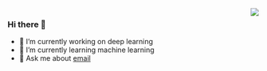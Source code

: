 <img align="right" src="https://github-readme-stats.vercel.app/api?username=degawong&show_icons=true&icon_color=CE1D2D&text_color=718096&bg_color=ffffff&hide_title=true" />

### Hi there 👋

- 🔭 I’m currently working on deep learning
- 🌱 I’m currently learning machine learning
- 💬 Ask me about [email](degawong@hotmail.com)

<!--
**degawong/degawong** is a ✨ _special_ ✨ repository because its `README.md` (this file) appears on your GitHub profile.

Here are some ideas to get you started:

- 🔭 I’m currently working on deep learning
- 🌱 I’m currently learning machine learning
- 👯 I’m looking to collaborate on ...
- 🤔 I’m looking for help with ...
- 💬 Ask me about [email](degawong@hotmail.com)
- 📫 How to reach me: ...
- 😄 Pronouns: 
- ⚡ Fun fact: ...
-->
